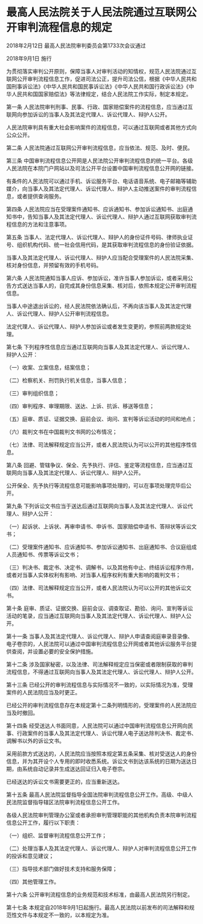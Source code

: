 # 最高人民法院关于人民法院通过互联网公开审判流程信息的规定

2018年2月12日 最高人民法院审判委员会第1733次会议通过

2018年9月1日 施行



为贯彻落实审判公开原则，保障当事人对审判活动的知情权，规范人民法院通过互联网公开审判流程信息工作，促进司法公正，提升司法公信，根据《中华人民共和国刑事诉讼法》《中华人民共和国民事诉讼法》《中华人民共和国行政诉讼法》《中华人民共和国国家赔偿法》等法律规定，结合人民法院工作实际，制定本规定。

第一条 人民法院审判刑事、民事、行政、国家赔偿案件的流程信息，应当通过互联网向参加诉讼的当事人及其法定代理人、诉讼代理人、辩护人公开。

人民法院审判具有重大社会影响案件的流程信息，可以通过互联网或者其他方式向公众公开。

第二条 人民法院通过互联网公开审判流程信息，应当依法、规范、及时、便民。

第三条 中国审判流程信息公开网是人民法院公开审判流程信息的统一平台。各级人民法院在本院门户网站以及司法公开平台设置中国审判流程信息公开网的链接。

有条件的人民法院可以通过手机、诉讼服务平台、电话语音系统、电子邮箱等辅助媒介，向当事人及其法定代理人、诉讼代理人、辩护人主动推送案件的审判流程信息，或者提供查询服务。

第四条 人民法院应当在受理案件通知书、应诉通知书、参加诉讼通知书、出庭通知书中，告知当事人及其法定代理人、诉讼代理人、辩护人通过互联网获取审判流程信息的方法和注意事项。

第五条 当事人、法定代理人、诉讼代理人、辩护人的身份证件号码、律师执业证号、组织机构代码、统一社会信用代码，是其获取审判流程信息的身份验证依据。

当事人及其法定代理人、诉讼代理人、辩护人应当配合受理案件的人民法院采集、核对身份信息，并预留有效的手机号码。

第六条 人民法院通知当事人应诉、参加诉讼，准许当事人参加诉讼，或者采用公告方式送达当事人的，自完成其身份信息采集、核对后，依照本规定公开审判流程信息。

当事人中途退出诉讼的，经人民法院依法确认后，不再向该当事人及其法定代理人、诉讼代理人、辩护人公开审判流程信息。

法定代理人、诉讼代理人、辩护人参加诉讼或者发生变更的，参照前两款规定处理。

第七条 下列程序性信息应当通过互联网向当事人及其法定代理人、诉讼代理人、辩护人公开：

（一）收案、立案信息，结案信息；

（二）检察机关、刑罚执行机关信息，当事人信息；

（三）审判组织信息；

（四）审判程序、审理期限、送达、上诉、抗诉、移送等信息；

（五）庭审、质证、证据交换、庭前会议、询问、宣判等诉讼活动的时间和地点；

（六）裁判文书在中国裁判文书网的公布情况；

（七）法律、司法解释规定应当公开，或者人民法院认为可以公开的其他程序性信息。

第八条 回避、管辖争议、保全、先予执行、评估、鉴定等流程信息，应当通过互联网向当事人及其法定代理人、诉讼代理人、辩护人公开。

公开保全、先予执行等流程信息可能影响事项处理的，可以在事项处理完毕后公开。

第九条 下列诉讼文书应当于送达后通过互联网向当事人及其法定代理人、诉讼代理人、辩护人公开：

（一）起诉状、上诉状、再审申请书、申诉书、国家赔偿申请书、答辩状等诉讼文书；

（二）受理案件通知书、应诉通知书、参加诉讼通知书、出庭通知书、合议庭组成人员通知书、传票等诉讼文书；

（三）判决书、裁定书、决定书、调解书，以及其他有中止、终结诉讼程序作用，或者对当事人实体权利有影响、对当事人程序权利有重大影响的裁判文书；

（四）法律、司法解释规定应当公开，或者人民法院认为可以公开的其他诉讼文书。

第十条 庭审、质证、证据交换、庭前会议、调查取证、勘验、询问、宣判等诉讼活动的笔录，应当通过互联网向当事人及其法定代理人、诉讼代理人、辩护人公开。

第十一条 当事人及其法定代理人、诉讼代理人、辩护人申请查阅庭审录音录像、电子卷宗的，人民法院可以通过中国审判流程信息公开网或者其他诉讼服务平台提供查阅，并设置必要的安全保护措施。

第十二条 涉及国家秘密，以及法律、司法解释规定应当保密或者限制获取的审判流程信息，不得通过互联网向当事人及其法定代理人、诉讼代理人、辩护人公开。

第十三条 已经公开的审判流程信息与实际情况不一致的，以实际情况为准，受理案件的人民法院应当及时更正。

已经公开的审判流程信息存在本规定第十二条列明情形的，受理案件的人民法院应当及时撤回。

第十四条 经受送达人书面同意，人民法院可以通过中国审判流程信息公开网向民事、行政案件的当事人及其法定代理人、诉讼代理人电子送达除判决书、裁定书、调解书以外的诉讼文书。

采用前款方式送达的，人民法院应当按照本规定第五条采集、核对受送达人的身份信息，并为其开设个人专用的即时收悉系统。诉讼文书到达该系统的日期为送达日期，由系统自动记录并生成送达回证归入电子卷宗。

已经送达的诉讼文书需要更正的，应当重新送达。

第十五条 最高人民法院监督指导全国法院审判流程信息公开工作。高级、中级人民法院监督指导辖区法院审判流程信息公开工作。

各级人民法院审判管理办公室或者承担审判管理职能的其他机构负责本院审判流程信息公开工作，履行以下职责：

（一）组织、监督审判流程信息公开工作；

（二）处理当事人及其法定代理人、诉讼代理人、辩护人对审判流程信息公开工作的投诉和意见建议；

（三）指导技术部门做好技术支持和服务保障；

（四）其他管理工作。

第十六条 公开审判流程信息的业务规范和技术标准，由最高人民法院另行制定。

第十七条 本规定自2018年9月1日起施行。最高人民法院以前发布的司法解释和规范性文件与本规定不一致的，以本规定为准。